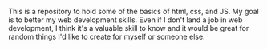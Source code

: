 This is a repository to hold some of the basics of html, css, and JS.
My goal is to better my web development skills.
Even if I don't land a job in web development, I think it's a valuable skill to know and it would be great for random things I'd like to create for myself or someone else.